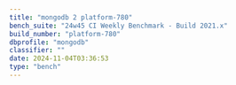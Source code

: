 ```yaml
---
title: "mongodb 2 platform-780"
bench_suite: "24w45 CI Weekly Benchmark - Build 2021.x"
build_number: "platform-780"
dbprofile: "mongodb"
classifier: ""
date: 2024-11-04T03:36:53
type: "bench"
---
```

